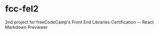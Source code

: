 # fcc-fel2
2nd project for freeCodeCamp's Front End Libraries Certification -- React Markdown Previewer
